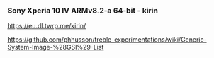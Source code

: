 ### Sony Xperia 10 IV ARMv8.2-a 64-bit - kirin

https://eu.dl.twrp.me/kirin/

https://github.com/phhusson/treble_experimentations/wiki/Generic-System-Image-%28GSI%29-List
